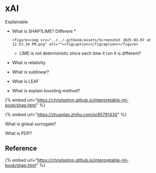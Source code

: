 # xAI

Explainable

* What is SHAP?LIME? Different
  *

      <figure><img src="../../.gitbook/assets/Screenshot 2025-03-07 at 12.53.34 PM.png" alt=""><figcaption></figcaption></figure>
  * LIME is not deterministic since each time it run it is different?
* What is relativity
* What is sublinear?
* What is LEAF
* What is explain boosting method?





{% embed url="https://christophm.github.io/interpretable-ml-book/shap.html" %}

{% embed url="https://zhuanlan.zhihu.com/p/85791430" %}





What is global surrogate?

What is PDP?





## Reference

{% embed url="https://christophm.github.io/interpretable-ml-book/shap.html" %}
